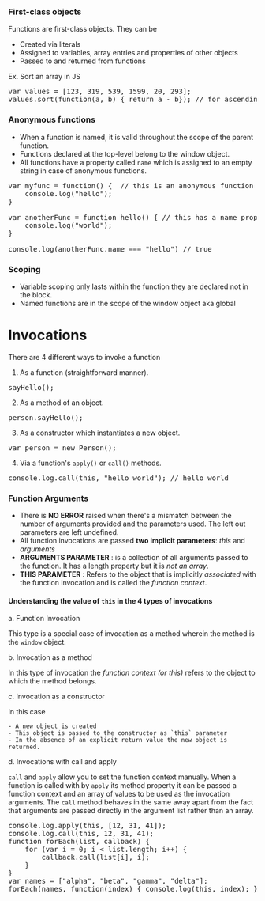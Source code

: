 ### First-class objects

Functions are first-class objects. They can be

- Created via literals
- Assigned to variables, array entries and properties of other objects
- Passed to and returned from functions

Ex. Sort an array in JS 
<pre>
var values = [123, 319, 539, 1599, 20, 293];
values.sort(function(a, b) { return a - b}); // for ascending order
</pre>

### Anonymous functions

- When a function is named, it is valid throughout the scope of the parent function.
- Functions declared at the top-level belong to the window object.
- All functions have a property called `name` which is assigned to an empty string in case of anonymous functions.

<pre>
var myfunc = function() {  // this is an anonymous function
    console.log("hello");
}

var anotherFunc = function hello() { // this has a name property as hello
    console.log("world");
}

console.log(anotherFunc.name === "hello") // true
</pre>

### Scoping

- Variable scoping only lasts within the function they are declared not in the block.
- Named functions are in the scope of the window object aka global

Invocations
====

There are 4 different ways to invoke a function 

1. As a function (straightforward manner).
<pre>
sayHello();
</pre>

2. As a method of an object.
<pre>
person.sayHello();
</pre>

3. As a constructor which instantiates a new object.
<pre>
var person = new Person();
</pre>

4. Via a function's `apply()` or `call()` methods.
<pre>
console.log.call(this, "hello world"); // hello world
</pre>

### Function Arguments 

- There is **NO ERROR** raised when there's a mismatch between the number of arguments provided and the parameters used. The left out parameters are left undefined.
- All function invocations are passed **two implicit parameters**: *this* and *arguments*
- **ARGUMENTS PARAMETER** : is a collection of all arguments passed to the function. It has a length property but it is *not an array*.
- **THIS PARAMETER** : Refers to the object that is implicitly *associated* with the function invocation and is called the *function context*.

#### Understanding the value of `this` in the 4 types of invocations

a. Function Invocation

This type is a special case of invocation as a method wherein the method is the `window` object.

b. Invocation as a method

In this type of invocation the *function context (or this)* refers to the object to which the method belongs.

c. Invocation as a constructor

In this case

    - A new object is created
    - This object is passed to the constructor as `this` parameter
    - In the absence of an explicit return value the new object is returned.

d. Invocations with call and apply

`call` and `apply` allow you to set the function context manually. When a function is called with by `apply` its method property it can be passed a function context and an array of values to be used as the invocation arguments. The `call` method behaves in the same away apart from the fact that arguments are passed directly in the argument list rather than an array.

<pre>
console.log.apply(this, [12, 31, 41]);
console.log.call(this, 12, 31, 41);
function forEach(list, callback) {
	for (var i = 0; i < list.length; i++) {
		callback.call(list[i], i);	}}
var names = ["alpha", "beta", "gamma", "delta"];
forEach(names, function(index) { console.log(this, index); });
</pre>